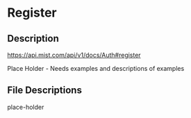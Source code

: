 # Register #

## Description ##

<https://api.mist.com/api/v1/docs/Auth#register>

Place Holder - Needs examples and descriptions of examples

## File Descriptions ##

place-holder
